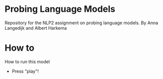 # Probing Language Models

Repository for the NLP2 assignment on probing language models. By Anna Langedijk and Albert Harkema 

# How to

How to run this model

* Press "play"!